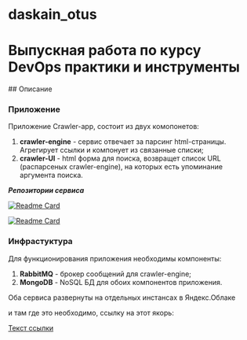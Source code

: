 # daskain_otus
# Выпускная работа по курсу DevOps практики и инструменты

<a name="description">## Описание</a> 
### Приложение

Приложение Crawler-app, состоит из двух комопонетов:
 1. **сrawler-engine** - сервис отвечает за парсинг html-страницы. Агрегирует ссылки и компонует из связанные списки;
 2. **crawler-UI** - html форма для поиска, возвращет список URL (распарсеных crawler-engine), на которых есть упоминание аргумента поиска.

***Репозитории сервиса***

[![Readme Card](https://github-readme-stats.vercel.app/api/pin/?username=daskain&repo=search_engine_crawler)](https://github.com/express42/search_engine_crawler)

[![Readme Card](https://github-readme-stats.vercel.app/api/pin/?username=daskain&repo=search_engine_ui)](https://github.com/express42/search_engine_ui)

### Инфрастуктура

Для функционирования приложения необходимы компоненты:
1. **RabbitMQ** - брокер сообщений для сrawler-engine;
2. **MongoDB** - NoSQL БД для обоих компонентов приложения.

Оба сервиса развернуты на отдельных инстансах в Яндекс.Облаке


и там где это необходимо, ссылку на этот якорь:

[Текст ссылки](#твоё_название)